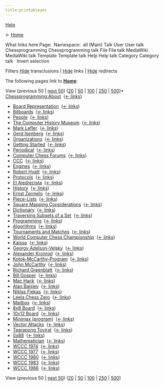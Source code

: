 ```yaml
---
title:printableyes
---
```

[Help](/www.mediawiki.org/wiki/Special:MyLanguage/Help:What_links_here)





← [Home](Home "Home")



What links here
Page:  Namespace: 
all
(Main)
Talk
User
User talk
Chessprogramming
Chessprogramming talk
File
File talk
MediaWiki
MediaWiki talk
Template
Template talk
Help
Help talk
Category
Category talk
  Invert selection 

Filters
[Hide](index.php?title=Special:WhatLinksHere/Home&hidetrans=1 "Special:WhatLinksHere/Home") transclusions | [Hide](index.php?title=Special:WhatLinksHere/Home&hidelinks=1 "Special:WhatLinksHere/Home") links | [Hide](index.php?title=Special:WhatLinksHere/Home&hideredirs=1 "Special:WhatLinksHere/Home") redirects

The following pages link to **[Home](Home "Home")**:


View (previous 50 | [next 50](index.php?title=Special:WhatLinksHere/Home&from=197&back=0 "Special:WhatLinksHere/Home")) ([20](index.php?title=Special:WhatLinksHere/Home&limit=20 "Special:WhatLinksHere/Home") | [50](index.php?title=Special:WhatLinksHere/Home&limit=50 "Special:WhatLinksHere/Home") | [100](index.php?title=Special:WhatLinksHere/Home&limit=100 "Special:WhatLinksHere/Home") | [250](index.php?title=Special:WhatLinksHere/Home&limit=250 "Special:WhatLinksHere/Home") | [500](index.php?title=Special:WhatLinksHere/Home&limit=500 "Special:WhatLinksHere/Home"))* [Chessprogramming:About](Chessprogramming:About "Chessprogramming:About") ‎ ([← links](index.php?title=Special:WhatLinksHere&target=Chessprogramming%3AAbout "Special:WhatLinksHere"))
* [Board Representation](Board_Representation "Board Representation") ‎ ([← links](index.php?title=Special:WhatLinksHere&target=Board+Representation "Special:WhatLinksHere"))
* [Bitboards](Bitboards "Bitboards") ‎ ([← links](index.php?title=Special:WhatLinksHere&target=Bitboards "Special:WhatLinksHere"))
* [People](People "People") ‎ ([← links](index.php?title=Special:WhatLinksHere&target=People "Special:WhatLinksHere"))
* [The Computer History Museum](The_Computer_History_Museum "The Computer History Museum") ‎ ([← links](index.php?title=Special:WhatLinksHere&target=The+Computer+History+Museum "Special:WhatLinksHere"))
* [Mark Lefler](Mark_Lefler "Mark Lefler") ‎ ([← links](index.php?title=Special:WhatLinksHere&target=Mark+Lefler "Special:WhatLinksHere"))
* [Gerd Isenberg](Gerd_Isenberg "Gerd Isenberg") ‎ ([← links](index.php?title=Special:WhatLinksHere&target=Gerd+Isenberg "Special:WhatLinksHere"))
* [Organizations](Organizations "Organizations") ‎ ([← links](index.php?title=Special:WhatLinksHere&target=Organizations "Special:WhatLinksHere"))
* [Getting Started](Getting_Started "Getting Started") ‎ ([← links](index.php?title=Special:WhatLinksHere&target=Getting+Started "Special:WhatLinksHere"))
* [Periodical](Periodical "Periodical") ‎ ([← links](index.php?title=Special:WhatLinksHere&target=Periodical "Special:WhatLinksHere"))
* [Computer Chess Forums](Computer_Chess_Forums "Computer Chess Forums") ‎ ([← links](index.php?title=Special:WhatLinksHere&target=Computer+Chess+Forums "Special:WhatLinksHere"))
* [CCC](CCC "CCC") ‎ ([← links](index.php?title=Special:WhatLinksHere&target=CCC "Special:WhatLinksHere"))
* [Engines](Engines "Engines") ‎ ([← links](index.php?title=Special:WhatLinksHere&target=Engines "Special:WhatLinksHere"))
* [Robert Hyatt](Robert_Hyatt "Robert Hyatt") ‎ ([← links](index.php?title=Special:WhatLinksHere&target=Robert+Hyatt "Special:WhatLinksHere"))
* [Protocols](Protocols "Protocols") ‎ ([← links](index.php?title=Special:WhatLinksHere&target=Protocols "Special:WhatLinksHere"))
* [El Ajedrecista](El_Ajedrecista "El Ajedrecista") ‎ ([← links](index.php?title=Special:WhatLinksHere&target=El+Ajedrecista "Special:WhatLinksHere"))
* [History](History "History") ‎ ([← links](index.php?title=Special:WhatLinksHere&target=History "Special:WhatLinksHere"))
* [Ernst Zermelo](Ernst_Zermelo "Ernst Zermelo") ‎ ([← links](index.php?title=Special:WhatLinksHere&target=Ernst+Zermelo "Special:WhatLinksHere"))
* [Piece-Lists](Piece-Lists "Piece-Lists") ‎ ([← links](index.php?title=Special:WhatLinksHere&target=Piece-Lists "Special:WhatLinksHere"))
* [Square Mapping Considerations](Square_Mapping_Considerations "Square Mapping Considerations") ‎ ([← links](index.php?title=Special:WhatLinksHere&target=Square+Mapping+Considerations "Special:WhatLinksHere"))
* [Dictionary](Dictionary "Dictionary") ‎ ([← links](index.php?title=Special:WhatLinksHere&target=Dictionary "Special:WhatLinksHere"))
* [Traversing Subsets of a Set](Traversing_Subsets_of_a_Set "Traversing Subsets of a Set") ‎ ([← links](index.php?title=Special:WhatLinksHere&target=Traversing+Subsets+of+a+Set "Special:WhatLinksHere"))
* [Programming](Programming "Programming") ‎ ([← links](index.php?title=Special:WhatLinksHere&target=Programming "Special:WhatLinksHere"))
* [Algorithms](Algorithms "Algorithms") ‎ ([← links](index.php?title=Special:WhatLinksHere&target=Algorithms "Special:WhatLinksHere"))
* [Tournaments and Matches](Tournaments_and_Matches "Tournaments and Matches") ‎ ([← links](index.php?title=Special:WhatLinksHere&target=Tournaments+and+Matches "Special:WhatLinksHere"))
* [World Computer Chess Championship](World_Computer_Chess_Championship "World Computer Chess Championship") ‎ ([← links](index.php?title=Special:WhatLinksHere&target=World+Computer+Chess+Championship "Special:WhatLinksHere"))
* [Kaissa](Kaissa "Kaissa") ‎ ([← links](index.php?title=Special:WhatLinksHere&target=Kaissa "Special:WhatLinksHere"))
* [Georgy Adelson-Velsky](Georgy_Adelson-Velsky "Georgy Adelson-Velsky") ‎ ([← links](index.php?title=Special:WhatLinksHere&target=Georgy+Adelson-Velsky "Special:WhatLinksHere"))
* [Alexander Kronrod](Alexander_Kronrod "Alexander Kronrod") ‎ ([← links](index.php?title=Special:WhatLinksHere&target=Alexander+Kronrod "Special:WhatLinksHere"))
* [Kotok-McCarthy-Program](Kotok-McCarthy-Program "Kotok-McCarthy-Program") ‎ ([← links](index.php?title=Special:WhatLinksHere&target=Kotok-McCarthy-Program "Special:WhatLinksHere"))
* [John McCarthy](John_McCarthy "John McCarthy") ‎ ([← links](index.php?title=Special:WhatLinksHere&target=John+McCarthy "Special:WhatLinksHere"))
* [Richard Greenblatt](Richard_Greenblatt "Richard Greenblatt") ‎ ([← links](index.php?title=Special:WhatLinksHere&target=Richard+Greenblatt "Special:WhatLinksHere"))
* [Bill Gosper](Bill_Gosper "Bill Gosper") ‎ ([← links](index.php?title=Special:WhatLinksHere&target=Bill+Gosper "Special:WhatLinksHere"))
* [Mac Hack](Mac_Hack "Mac Hack") ‎ ([← links](index.php?title=Special:WhatLinksHere&target=Mac+Hack "Special:WhatLinksHere"))
* [Alan Baisley](Alan_Baisley "Alan Baisley") ‎ ([← links](index.php?title=Special:WhatLinksHere&target=Alan+Baisley "Special:WhatLinksHere"))
* [Niklas Fiekas](Niklas_Fiekas "Niklas Fiekas") ‎ ([← links](index.php?title=Special:WhatLinksHere&target=Niklas+Fiekas "Special:WhatLinksHere"))
* [Leela Chess Zero](Leela_Chess_Zero "Leela Chess Zero") ‎ ([← links](index.php?title=Special:WhatLinksHere&target=Leela+Chess+Zero "Special:WhatLinksHere"))
* [Mailbox](Mailbox "Mailbox") ‎ ([← links](index.php?title=Special:WhatLinksHere&target=Mailbox "Special:WhatLinksHere"))
* [8x8 Board](8x8_Board "8x8 Board") ‎ ([← links](index.php?title=Special:WhatLinksHere&target=8x8+Board "Special:WhatLinksHere"))
* [10x12 Board](10x12_Board "10x12 Board") ‎ ([← links](index.php?title=Special:WhatLinksHere&target=10x12+Board "Special:WhatLinksHere"))
* [Minimax (program)](Minimax_(program) "Minimax (program)") ‎ ([← links](index.php?title=Special:WhatLinksHere&target=Minimax+%28program%29 "Special:WhatLinksHere"))
* [Vector Attacks](Vector_Attacks "Vector Attacks") ‎ ([← links](index.php?title=Special:WhatLinksHere&target=Vector+Attacks "Special:WhatLinksHere"))
* [Teerapong Tovirat](Teerapong_Tovirat "Teerapong Tovirat") ‎ ([← links](index.php?title=Special:WhatLinksHere&target=Teerapong+Tovirat "Special:WhatLinksHere"))
* [0x88](0x88 "0x88") ‎ ([← links](index.php?title=Special:WhatLinksHere&target=0x88 "Special:WhatLinksHere"))
* [Mathematician](Mathematician "Mathematician") ‎ ([← links](index.php?title=Special:WhatLinksHere&target=Mathematician "Special:WhatLinksHere"))
* [WCCC 1974](WCCC_1974 "WCCC 1974") ‎ ([← links](index.php?title=Special:WhatLinksHere&target=WCCC+1974 "Special:WhatLinksHere"))
* [WCCC 1977](WCCC_1977 "WCCC 1977") ‎ ([← links](index.php?title=Special:WhatLinksHere&target=WCCC+1977 "Special:WhatLinksHere"))
* [WCCC 1980](WCCC_1980 "WCCC 1980") ‎ ([← links](index.php?title=Special:WhatLinksHere&target=WCCC+1980 "Special:WhatLinksHere"))
* [WCCC 1983](WCCC_1983 "WCCC 1983") ‎ ([← links](index.php?title=Special:WhatLinksHere&target=WCCC+1983 "Special:WhatLinksHere"))
* [WCCC 1986](WCCC_1986 "WCCC 1986") ‎ ([← links](index.php?title=Special:WhatLinksHere&target=WCCC+1986 "Special:WhatLinksHere"))

View (previous 50 | [next 50](index.php?title=Special:WhatLinksHere/Home&from=197&back=0 "Special:WhatLinksHere/Home")) ([20](index.php?title=Special:WhatLinksHere/Home&limit=20 "Special:WhatLinksHere/Home") | [50](index.php?title=Special:WhatLinksHere/Home&limit=50 "Special:WhatLinksHere/Home") | [100](index.php?title=Special:WhatLinksHere/Home&limit=100 "Special:WhatLinksHere/Home") | [250](index.php?title=Special:WhatLinksHere/Home&limit=250 "Special:WhatLinksHere/Home") | [500](index.php?title=Special:WhatLinksHere/Home&limit=500 "Special:WhatLinksHere/Home")) 
